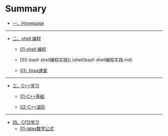 # Summary

- [一、Homepage](./index.md)

---

- [二、shell 编程]()

  - [01-shell 编程](./shell/shell编程.md)

  - [02-bash shell编程实践](./shell/bash shell编程实践.md)

  - [03- linux速查](./shell/linux速查.md)

---

- [三、C++学习]()

  - [01-C++基础](./C++学习/C++基础带目录.md)

  - [02-C++进阶](./C++学习/C++进阶带目录.md)

___

- [四、CFD学习]()
  - [01-latex数学公式](./CFD学习/latex数学公式.md)

